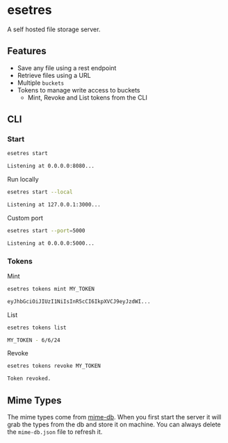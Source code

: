 # esetres

A self hosted file storage server.

## Features

-   Save any file using a rest endpoint
-   Retrieve files using a URL
-   Multiple `buckets`
-   Tokens to manage write access to buckets
    -   Mint, Revoke and List tokens from the CLI

## CLI

### Start

```bash
esetres start

Listening at 0.0.0.0:8080...
```

Run locally

```bash
esetres start --local

Listening at 127.0.0.1:3000...
```

Custom port

```bash
esetres start --port=5000

Listening at 0.0.0.0:5000...
```

### Tokens

Mint

```bash
esetres tokens mint MY_TOKEN

eyJhbGciOiJIUzI1NiIsInR5cCI6IkpXVCJ9eyJzdWI...
```

List
```bash
esetres tokens list

MY_TOKEN - 6/6/24
```

Revoke

```bash
esetres tokens revoke MY_TOKEN

Token revoked.
```

## Mime Types

The mime types come from [mime-db](https://github.com/jshttp/mime-db). When you first start the server it will grab the types from the db and store it on machine. You can always delete the `mime-db.json` file to refresh it.
